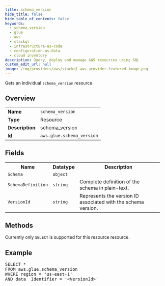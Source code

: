 ```yaml
---
title: schema_version
hide_title: false
hide_table_of_contents: false
keywords:
  - schema_version
  - glue
  - aws
  - stackql
  - infrastructure-as-code
  - configuration-as-data
  - cloud inventory
description: Query, deploy and manage AWS resources using SQL
custom_edit_url: null
image: /img/providers/aws/stackql-aws-provider-featured-image.png
---
```

Gets an individual <code>schema_version</code> resource

## Overview
<table><tbody>
<tr><td><b>Name</b></td><td><code>schema_version</code></td></tr>
<tr><td><b>Type</b></td><td>Resource</td></tr>
<tr><td><b>Description</b></td><td>schema_version</td></tr>
<tr><td><b>Id</b></td><td><code>aws.glue.schema_version</code></td></tr>
</tbody></table>

## Fields
<table><tbody>
<tr><th>Name</th><th>Datatype</th><th>Description</th></tr>
<tr><td><code>Schema</code></td><td><code>object</code></td><td></td></tr>
<tr><td><code>SchemaDefinition</code></td><td><code>string</code></td><td>Complete definition of the schema in plain-text.</td></tr>
<tr><td><code>VersionId</code></td><td><code>string</code></td><td>Represents the version ID associated with the schema version.</td></tr>

</tbody></table>

## Methods
Currently only <code>SELECT</code> is supported for this resource resource.

## Example
<pre>
SELECT *<br/>FROM aws.glue.schema_version<br/>WHERE region = 'us-east-1'<br/>AND data__Identifier = '&lt;VersionId&gt;'
</pre>
